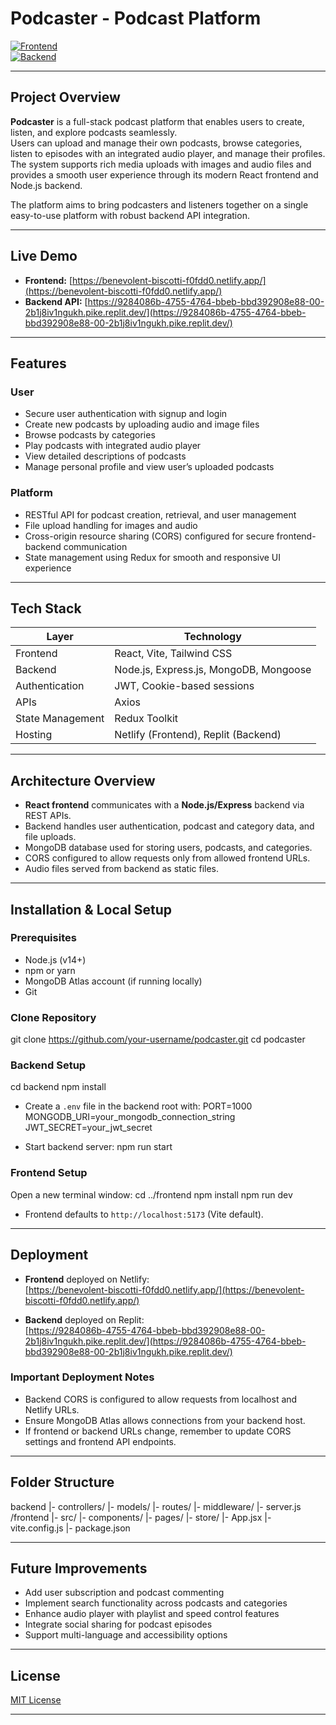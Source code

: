 # Podcaster - Podcast Platform

[![Frontend](https://img.shields.io/badge/frontend-React-blue)](https://benevolent-biscotti-f0fdd0.netlify.app/)  
[![Backend](https://img.shields.io/badge/backend-Node.js-green)](https://9284086b-4755-4764-bbeb-bbd392908e88-00-2b1j8iv1ngukh.pike.replit.dev/)  

---

## Project Overview

**Podcaster** is a full-stack podcast platform that enables users to create, listen, and explore podcasts seamlessly.  
Users can upload and manage their own podcasts, browse categories, listen to episodes with an integrated audio player, and manage their profiles. The system supports rich media uploads with images and audio files and provides a smooth user experience through its modern React frontend and Node.js backend.

The platform aims to bring podcasters and listeners together on a single easy-to-use platform with robust backend API integration.

---

## Live Demo

- **Frontend:** [https://benevolent-biscotti-f0fdd0.netlify.app/](https://benevolent-biscotti-f0fdd0.netlify.app/)  
- **Backend API:** [https://9284086b-4755-4764-bbeb-bbd392908e88-00-2b1j8iv1ngukh.pike.replit.dev/](https://9284086b-4755-4764-bbeb-bbd392908e88-00-2b1j8iv1ngukh.pike.replit.dev/)  

---

## Features

### User
- Secure user authentication with signup and login
- Create new podcasts by uploading audio and image files
- Browse podcasts by categories
- Play podcasts with integrated audio player
- View detailed descriptions of podcasts
- Manage personal profile and view user’s uploaded podcasts

### Platform
- RESTful API for podcast creation, retrieval, and user management
- File upload handling for images and audio
- Cross-origin resource sharing (CORS) configured for secure frontend-backend communication
- State management using Redux for smooth and responsive UI experience

---

## Tech Stack

| Layer          | Technology                                |
|----------------|------------------------------------------|
| Frontend       | React, Vite, Tailwind CSS                 |
| Backend        | Node.js, Express.js, MongoDB, Mongoose   |
| Authentication | JWT, Cookie-based sessions                |
| APIs           | Axios                                    |
| State Management | Redux Toolkit                            |
| Hosting        | Netlify (Frontend), Replit (Backend)     |

---

## Architecture Overview

- **React frontend** communicates with a **Node.js/Express** backend via REST APIs.
- Backend handles user authentication, podcast and category data, and file uploads.
- MongoDB database used for storing users, podcasts, and categories.
- CORS configured to allow requests only from allowed frontend URLs.
- Audio files served from backend as static files.

---

## Installation & Local Setup

### Prerequisites
- Node.js (v14+)
- npm or yarn
- MongoDB Atlas account (if running locally)
- Git

### Clone Repository

git clone https://github.com/your-username/podcaster.git
cd podcaster

### Backend Setup

cd backend
npm install

- Create a `.env` file in the backend root with:
PORT=1000
MONGODB_URI=your_mongodb_connection_string
JWT_SECRET=your_jwt_secret

- Start backend server:
npm run start


### Frontend Setup

Open a new terminal window:
cd ../frontend
npm install
npm run dev

- Frontend defaults to `http://localhost:5173` (Vite default).

---

## Deployment

- **Frontend** deployed on Netlify:  
  [https://benevolent-biscotti-f0fdd0.netlify.app/](https://benevolent-biscotti-f0fdd0.netlify.app/)

- **Backend** deployed on Replit:  
  [https://9284086b-4755-4764-bbeb-bbd392908e88-00-2b1j8iv1ngukh.pike.replit.dev/](https://9284086b-4755-4764-bbeb-bbd392908e88-00-2b1j8iv1ngukh.pike.replit.dev/)

### Important Deployment Notes

- Backend CORS is configured to allow requests from localhost and Netlify URLs.
- Ensure MongoDB Atlas allows connections from your backend host.
- If frontend or backend URLs change, remember to update CORS settings and frontend API endpoints.

---

## Folder Structure
backend
|- controllers/
|- models/
|- routes/
|- middleware/
|- server.js
/frontend
|- src/
|- components/
|- pages/
|- store/
|- App.jsx
|- vite.config.js
|- package.json

---

## Future Improvements

- Add user subscription and podcast commenting
- Implement search functionality across podcasts and categories
- Enhance audio player with playlist and speed control features
- Integrate social sharing for podcast episodes
- Support multi-language and accessibility options

---

## License

[MIT License](LICENSE)

---
